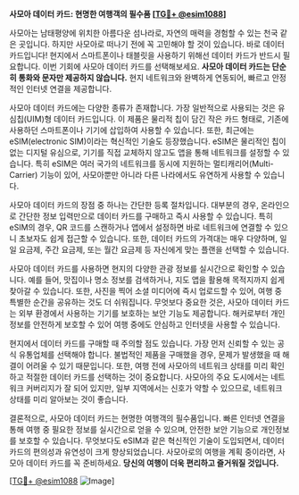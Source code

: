 **사모아 데이터 카드: 현명한 여행객의 필수품 [[TG💪+ @esim1088](https://t.me/s/esim1088)]**

사모아는 남태평양에 위치한 아름다운 섬나라로, 자연의 매력을 경험할 수 있는 천국 같은 곳입니다. 하지만 사모아로 떠나기 전에 꼭 고민해야 할 것이 있습니다. 바로 데이터 카드입니다! 현지에서 스마트폰이나 태블릿을 사용하기 위해선 데이터 카드가 반드시 필요합니다. 이번 기회에 사모아 데이터 카드를 선택해보세요. **사모아 데이터 카드는 단순히 통화와 문자만 제공하지 않습니다.** 현지 네트워크와 완벽하게 연동되어, 빠르고 안정적인 인터넷 연결을 제공합니다.

사모아 데이터 카드에는 다양한 종류가 존재합니다. 가장 일반적으로 사용되는 것은 유심칩(UIM)형 데이터 카드입니다. 이 제품은 물리적 칩이 담긴 작은 카드 형태로, 기존에 사용하던 스마트폰이나 기기에 삽입하여 사용할 수 있습니다. 또한, 최근에는 eSIM(electronic SIM)이라는 혁신적인 기술도 등장했습니다. eSIM은 물리적인 칩이 없는 디지털 유심으로, 기기를 직접 교체하지 않고도 앱을 통해 네트워크를 설정할 수 있습니다. 특히 eSIM은 여러 국가의 네트워크를 동시에 지원하는 멀티캐리어(Multi-Carrier) 기능이 있어, 사모아뿐만 아니라 다른 나라에서도 유연하게 사용할 수 있습니다.

사모아 데이터 카드의 장점 중 하나는 간단한 등록 절차입니다. 대부분의 경우, 온라인으로 간단한 정보 입력만으로 데이터 카드를 구매하고 즉시 사용할 수 있습니다. 특히 eSIM의 경우, QR 코드를 스캔하거나 앱에서 설정하면 바로 네트워크에 연결할 수 있으니 초보자도 쉽게 접근할 수 있습니다. 또한, 데이터 카드의 가격대는 매우 다양하며, 일일 요금제, 주간 요금제, 또는 월간 요금제 등 자신에게 맞는 플랜을 선택할 수 있습니다.

사모아 데이터 카드를 사용하면 현지의 다양한 관광 정보를 실시간으로 확인할 수 있습니다. 예를 들어, 맛집이나 명소 정보를 검색하거나, 지도 앱을 활용해 목적지까지 쉽게 찾아갈 수 있습니다. 또한, 사진을 찍어 소셜 미디어에 즉시 업로드할 수 있어, 여행 중 특별한 순간을 공유하는 것도 더 쉬워집니다. 무엇보다 중요한 것은, 사모아 데이터 카드는 외부 환경에서 사용하는 기기를 보호하는 보안 기능도 제공합니다. 해커로부터 개인정보를 안전하게 보호할 수 있어 여행 중에도 안심하고 인터넷을 사용할 수 있습니다.

현지에서 데이터 카드를 구매할 때 주의할 점도 있습니다. 가장 먼저 신뢰할 수 있는 공식 유통업체를 선택해야 합니다. 불법적인 제품을 구매했을 경우, 문제가 발생했을 때 해결이 어려울 수 있기 때문입니다. 또한, 여행 전에 사모아의 네트워크 상태를 미리 확인하고 적절한 데이터 카드를 선택하는 것이 중요합니다. 사모아의 주요 도시에서는 네트워크 커버리지가 잘 되어 있지만, 일부 지역에서는 신호가 약할 수 있으므로, 네트워크 상태를 미리 알아보는 것이 좋습니다.

결론적으로, 사모아 데이터 카드는 현명한 여행객의 필수품입니다. 빠른 인터넷 연결을 통해 여행 중 필요한 정보를 실시간으로 얻을 수 있으며, 안전한 보안 기능으로 개인정보를 보호할 수 있습니다. 무엇보다도 eSIM과 같은 혁신적인 기술이 도입되면서, 데이터 카드의 편의성과 유연성이 크게 향상되었습니다. 사모아로의 여행을 계획 중이라면, 사모아 데이터 카드를 꼭 준비하세요. **당신의 여행이 더욱 편리하고 즐거워질 것입니다.**

[[TG💪+ @esim1088](https://t.me/s/esim1088) ![Image](https://i.postimg.cc/Y0z9fWf4/image.png)]